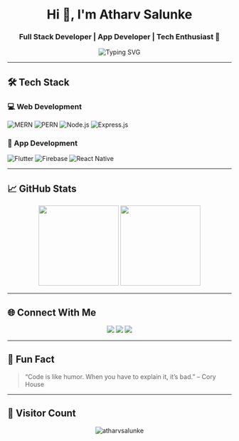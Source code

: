 <h1 align="center">Hi 👋, I'm Atharv Salunke</h1>
<h3 align="center">Full Stack Developer | App Developer | Tech Enthusiast 🚀</h3>

<p align="center">
  <img src="https://readme-typing-svg.herokuapp.com?font=Fira+Code&weight=600&size=22&pause=1000&center=true&width=435&lines=Skilled+in+Full+Stack+Web+%26+App+Development;MERN+%7C+PERN+%7C+Flutter+%7C+Firebase+%7C+React+Native;Loves+building+modern+UI+%26+AI+tools;Open+to+collaborations+%F0%9F%A4%9D" alt="Typing SVG" />
</p>

---

## 🛠 Tech Stack

### 💻 Web Development
![MERN](https://img.shields.io/badge/MERN-Stack-blue?style=flat-square&logo=javascript)
![PERN](https://img.shields.io/badge/PERN-Stack-yellow?style=flat-square&logo=postgresql)
![Node.js](https://img.shields.io/badge/Node.js-339933?style=flat-square&logo=node.js)
![Express.js](https://img.shields.io/badge/Express.js-000000?style=flat-square&logo=express)

### 📱 App Development
![Flutter](https://img.shields.io/badge/Flutter-02569B?style=flat-square&logo=flutter)
![Firebase](https://img.shields.io/badge/Firebase-ffca28?style=flat-square&logo=firebase)
![React Native](https://img.shields.io/badge/React_Native-20232A?style=flat-square&logo=react)

---

## 📈 GitHub Stats

<p align="center">
  <img src="https://github-readme-stats.vercel.app/api?username=atharvsalunke&show_icons=true&theme=radical" height="180"/>
  <img src="https://github-readme-stats.vercel.app/api/top-langs/?username=atharvsalunke&layout=compact&theme=radical" height="180"/>
</p>

---

## 🌐 Connect With Me

<p align="center">
  <a href="https://www.linkedin.com/in/your-linkedin/" target="_blank"><img src="https://img.shields.io/badge/LinkedIn-blue?style=flat-square&logo=linkedin"></a>
  <a href="mailto:youremail@gmail.com"><img src="https://img.shields.io/badge/Gmail-red?style=flat-square&logo=gmail"></a>
  <a href="https://yourportfolio.com" target="_blank"><img src="https://img.shields.io/badge/Portfolio-black?style=flat-square&logo=githubpages"></a>
</p>

---

## 🧠 Fun Fact

> “Code is like humor. When you have to explain it, it’s bad.” – Cory House

---

## 📍 Visitor Count

<p align="center">
  <img src="https://komarev.com/ghpvc/?username=atharvsalunke&label=Visitors&color=0e75b6&style=flat" alt="atharvsalunke" />
</p>

